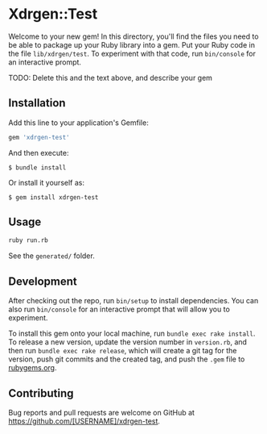 # Xdrgen::Test

Welcome to your new gem! In this directory, you'll find the files you need to be able to package up your Ruby library into a gem. Put your Ruby code in the file `lib/xdrgen/test`. To experiment with that code, run `bin/console` for an interactive prompt.

TODO: Delete this and the text above, and describe your gem

## Installation

Add this line to your application's Gemfile:

```ruby
gem 'xdrgen-test'
```

And then execute:

    $ bundle install

Or install it yourself as:

    $ gem install xdrgen-test

## Usage

```bash
ruby run.rb
```

See the `generated/` folder.

## Development

After checking out the repo, run `bin/setup` to install dependencies. You can also run `bin/console` for an interactive prompt that will allow you to experiment.

To install this gem onto your local machine, run `bundle exec rake install`. To release a new version, update the version number in `version.rb`, and then run `bundle exec rake release`, which will create a git tag for the version, push git commits and the created tag, and push the `.gem` file to [rubygems.org](https://rubygems.org).

## Contributing

Bug reports and pull requests are welcome on GitHub at https://github.com/[USERNAME]/xdrgen-test.
